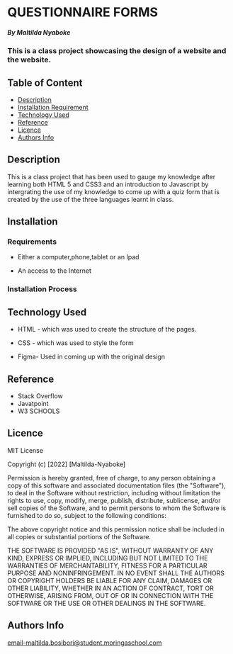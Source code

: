 # QUESTIONNAIRE FORMS

##### By Maltilda Nyaboke 
### This is a class project showcasing the design of a website and the website.

## Table of Content

+ [Description](#description)
+ [Installation Requirement](#Installation)
+ [Technology Used](#technology-used)
+ [Reference](#reference)
+ [Licence](#licence)
+ [Authors Info](#author-Info)

## Description
<p>This is a class project that has been used to gauge my knowledge after learning both HTML 5 and CSS3 and an introduction to Javascript by intergrating the use of my knowledge to come up with a quiz form that is created by the use of the three languages learnt in class.</p>

## Installation

### Requirements

* Either a computer,phone,tablet or an Ipad

* An access to the Internet

### Installation Process

## Technology Used
* HTML - which was used to create the structure of the pages.

* CSS - which was used to style the form
* Figma- Used in coming up with the original design

## Reference
* Stack Overflow
* Javatpoint
* W3 SCHOOLS



## Licence

MIT License

Copyright (c) [2022] [Maltilda-Nyaboke]

Permission is hereby granted, free of charge, to any person obtaining a copy
of this software and associated documentation files (the "Software"), to deal
in the Software without restriction, including without limitation the rights
to use, copy, modify, merge, publish, distribute, sublicense, and/or sell
copies of the Software, and to permit persons to whom the Software is
furnished to do so, subject to the following conditions:

The above copyright notice and this permission notice shall be included in all
copies or substantial portions of the Software.

THE SOFTWARE IS PROVIDED "AS IS", WITHOUT WARRANTY OF ANY KIND, EXPRESS OR
IMPLIED, INCLUDING BUT NOT LIMITED TO THE WARRANTIES OF MERCHANTABILITY,
FITNESS FOR A PARTICULAR PURPOSE AND NONINFRINGEMENT. IN NO EVENT SHALL THE
AUTHORS OR COPYRIGHT HOLDERS BE LIABLE FOR ANY CLAIM, DAMAGES OR OTHER
LIABILITY, WHETHER IN AN ACTION OF CONTRACT, TORT OR OTHERWISE, ARISING FROM,
OUT OF OR IN CONNECTION WITH THE SOFTWARE OR THE USE OR OTHER DEALINGS IN THE
SOFTWARE.


## Authors Info

email-maltilda.bosibori@student.moringaschool.com
